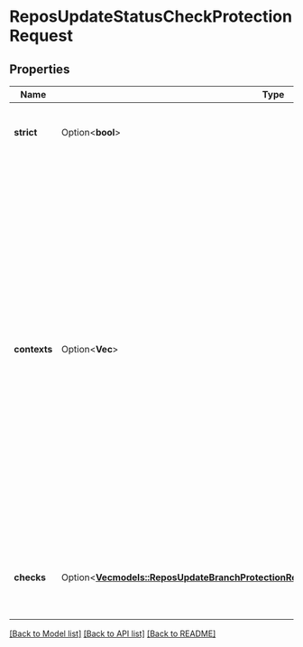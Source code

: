 # ReposUpdateStatusCheckProtectionRequest

## Properties

Name | Type | Description | Notes
------------ | ------------- | ------------- | -------------
**strict** | Option<**bool**> | Require branches to be up to date before merging. | [optional]
**contexts** | Option<**Vec<String>**> | **Closing down notice**: The list of status checks to require in order to merge into this branch. If any of these checks have recently been set by a particular GitHub App, they will be required to come from that app in future for the branch to merge. Use `checks` instead of `contexts` for more fine-grained control. | [optional]
**checks** | Option<[**Vec<models::ReposUpdateBranchProtectionRequestRequiredStatusChecksChecksInner>**](repos_update_branch_protection_request_required_status_checks_checks_inner.md)> | The list of status checks to require in order to merge into this branch. | [optional]

[[Back to Model list]](../README.md#documentation-for-models) [[Back to API list]](../README.md#documentation-for-api-endpoints) [[Back to README]](../README.md)



